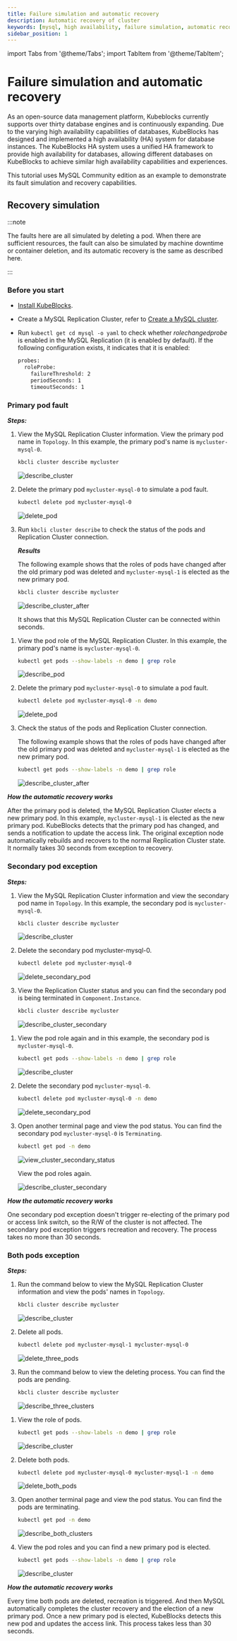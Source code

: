 ```yaml
---
title: Failure simulation and automatic recovery
description: Automatic recovery of cluster
keywords: [mysql, high availability, failure simulation, automatic recovery]
sidebar_position: 1
---
```


import Tabs from '@theme/Tabs';
import TabItem from '@theme/TabItem';

# Failure simulation and automatic recovery

As an open-source data management platform, Kubeblocks currently supports over thirty database engines and is continuously expanding. Due to the varying high availability capabilities of databases, KubeBlocks has designed and implemented a high availability (HA) system for database instances. The KubeBlocks HA system uses a unified HA framework to provide high availability for databases, allowing different databases on KubeBlocks to achieve similar high availability capabilities and experiences.

This tutorial uses MySQL Community edition as an example to demonstrate its fault simulation and recovery capabilities.

## Recovery simulation

:::note

The faults here are all simulated by deleting a pod. When there are sufficient resources, the fault can also be simulated by machine downtime or container deletion, and its automatic recovery is the same as described here.

:::

### Before you start

* [Install KubeBlocks](./../../installation/install-kubeblocks.md).
* Create a MySQL Replication Cluster, refer to [Create a MySQL cluster](./../cluster-management/create-and-connect-a-mysql-cluster.md).
* Run `kubectl get cd mysql -o yaml` to check whether _rolechangedprobe_ is enabled in the MySQL Replication (it is enabled by default). If the following configuration exists, it indicates that it is enabled:

  ```bash
  probes:
    roleProbe:
      failureThreshold: 2
      periodSeconds: 1
      timeoutSeconds: 1
  ```

### Primary pod fault

***Steps:***

<Tabs>

<TabItem value="kbcli" label="kbcli" default>

1. View the MySQL Replication Cluster information. View the primary pod name in `Topology`. In this example, the primary pod's name is `mycluster-mysql-0`.

    ```bash
    kbcli cluster describe mycluster
    ```

    ![describe_cluster](./../../../img/ha-mysql-describe-cluster.png)
2. Delete the primary pod `mycluster-mysql-0` to simulate a pod fault.

    ```bash
    kubectl delete pod mycluster-mysql-0
    ```

    ![delete_pod](./../../../img/ha-mysql-delete-primary-pod.png)
3. Run `kbcli cluster describe` to check the status of the pods and Replication Cluster connection.

    ***Results***

    The following example shows that the roles of pods have changed after the old primary pod was deleted and `mycluster-mysql-1` is elected as the new primary pod.

    ```bash
    kbcli cluster describe mycluster
    ```

    ![describe_cluster_after](./../../../img/ha-mysql-primary-pod-describe-after.png)

    It shows that this MySQL Replication Cluster can be connected within seconds.

</TabItem>

<TabItem value="kubectl" label="kubectl">

1. View the pod role of the MySQL Replication Cluster. In this example, the primary pod's name is `mycluster-mysql-0`.

    ```bash
    kubectl get pods --show-labels -n demo | grep role
    ```

    ![describe_pod](./../../../img/api-mysql-ha-grep-role.png)
2. Delete the primary pod `mycluster-mysql-0` to simulate a pod fault.

    ```bash
    kubectl delete pod mycluster-mysql-0 -n demo
    ```

    ![delete_pod](./../../../img/api-mysql-ha-delete-primary-pod.png)
3. Check the status of the pods and Replication Cluster connection.

    The following example shows that the roles of pods have changed after the old primary pod was deleted and `mycluster-mysql-1` is elected as the new primary pod.

    ```bash
    kubectl get pods --show-labels -n demo | grep role
    ```

    ![describe_cluster_after](./../../../img/api-mysql-ha-delete-primary-pod-after.png)

</TabItem>

</Tabs>

***How the automatic recovery works***

After the primary pod is deleted, the MySQL Replication Cluster elects a new primary pod. In this example, `mycluster-mysql-1` is elected as the new primary pod. KubeBlocks detects that the primary pod has changed, and sends a notification to update the access link. The original exception node automatically rebuilds and recovers to the normal Replication Cluster state. It normally takes 30 seconds from exception to recovery.

### Secondary pod exception

***Steps:***

<Tabs>

<TabItem value="kbcli" label="kbcli" default>

1. View the MySQL Replication Cluster information and view the secondary pod name in `Topology`. In this example, the secondary pod is `mycluster-mysql-0`.

    ```bash
    kbcli cluster describe mycluster
    ```

    ![describe_cluster](./../../../img/ha-mysql-primary-pod-describe-after.png)
2. Delete the secondary pod mycluster-mysql-0.

    ```bash
    kubectl delete pod mycluster-mysql-0
    ```

    ![delete_secondary_pod](./../../../img/ha-mysql-delete-secondary.png)
3. View the Replication Cluster status and you can find the secondary pod is being terminated in `Component.Instance`.

    ```bash
    kbcli cluster describe mycluster
    ```

    ![describe_cluster_secondary](./../../../img/ha-mysql-delete-secondary-after.png)

</TabItem>

<TabItem value="kubectl" label="kubectl">

1. View the pod role again and in this example, the secondary pod is `mycluster-mysql-0`.

    ```bash
    kubectl get pods --show-labels -n demo | grep role
    ```

    ![describe_cluster](./../../../img/api-mysql-ha-grep-role-secondary-pod.png)
2. Delete the secondary pod `mycluster-mysql-0`.

    ```bash
    kubectl delete pod mycluster-mysql-0 -n demo
    ```

    ![delete_secondary_pod](./../../../img/api-ysql-ha-delete-secondary-pod.png)
3. Open another terminal page and view the pod status. You can find the secondary pod `mycluster-mysql-0` is `Terminating`.

    ```bash
    kubectl get pod -n demo
    ```

    ![view_cluster_secondary_status](./../../../img/api-mysql-ha-secondary-pod-status.png)

    View the pod roles again.

    ![describe_cluster_secondary](./../../../img/api-mysql-ha-secondary-pod-grep-role-after.png)

</TabItem>

</Tabs>

***How the automatic recovery works***

One secondary pod exception doesn't trigger re-electing of the primary pod or access link switch, so the R/W of the cluster is not affected. The secondary pod exception triggers recreation and recovery. The process takes no more than 30 seconds.

### Both pods exception

***Steps:***

<Tabs>

<TabItem value="kbcli" label="kbcli" default>

1. Run the command below to view the MySQL Replication Cluster information and view the pods' names in `Topology`.

    ```bash
    kbcli cluster describe mycluster
    ```

    ![describe_cluster](./../../../img/ha-mysql-delete-secondary-after.png)
2. Delete all pods.

    ```bash
    kubectl delete pod mycluster-mysql-1 mycluster-mysql-0
    ```

    ![delete_three_pods](./../../../img/ha-mysql-delete-both-pods.png)
3. Run the command below to view the deleting process. You can find the pods are pending.

    ```bash
    kbcli cluster describe mycluster
    ```

    ![describe_three_clusters](./../../../img/ha-mysql-delete-both-pods-after.png)

</TabItem>

<TabItem value="kubectl" label="kubectl">

1. View the role of pods.

    ```bash
    kubectl get pods --show-labels -n demo | grep role
    ```

    ![describe_cluster](./../../../img/api-mysql-ha-both-pods-grep-role.png)
2. Delete both pods.

    ```bash
    kubectl delete pod mycluster-mysql-0 mycluster-mysql-1 -n demo
    ```

    ![delete_both_pods](./../../../img/api-mysql-ha-delete-both-pods.png)
3. Open another terminal page and view the pod status. You can find the pods are terminating.

    ```bash
    kubectl get pod -n demo
    ```

    ![describe_both_clusters](./../../../img/api-mysql-ha-both-pods-status.png)
4. View the pod roles and you can find a new primary pod is elected.

    ```bash
    kubectl get pods --show-labels -n demo | grep role
    ```

    ![describe_cluster](./../../../img/api-mysql-ha-both-pods-grep-role-after.png)

</TabItem>

</Tabs>

***How the automatic recovery works***

Every time both pods are deleted, recreation is triggered. And then MySQL automatically completes the cluster recovery and the election of a new primary pod. Once a new primary pod is elected, KubeBlocks detects this new pod and updates the access link. This process takes less than 30 seconds.
